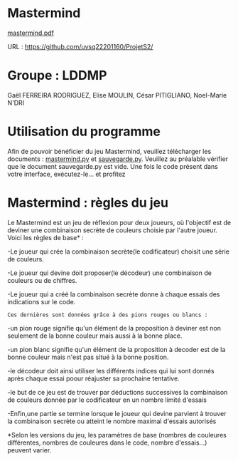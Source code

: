 # Mastermind
[mastermind.pdf](https://github.com/uvsq22201160/ProjetS2/files/10745164/mastermind.pdf)

URL : https://github.com/uvsq22201160/ProjetS2/

# Groupe : LDDMP
Gaël FERREIRA RODRIGUEZ, Elise MOULIN, César PITIGLIANO, Noel-Marie N'DRI

# Utilisation du programme
Afin de pouvoir bénéficier du jeu Mastermind, veuillez télécharger les documents : [mastermind.py](https://github.com/uvsq22201160/ProjetS2/blob/main/mastermind.py) et [sauvegarde.py](https://github.com/uvsq22201160/ProjetS2/blob/main/sauvegarde.py). Veuillez au préalable vérifier que le document sauvegarde.py est vide. Une fois le code présent dans votre interface, exécutez-le... et profitez 

# Mastermind : règles du jeu
Le Mastermind est un jeu de réflexion pour deux joueurs, où l'objectif est de deviner une combinaison secrète de couleurs choisie par l'autre joueur. 
Voici les règles de base* :

-Le joueur qui crée la combinaison secrète(le codificateur) choisit une série de couleurs.

-Le joueur qui devine doit proposer(le décodeur) une combinaison de couleurs ou de chiffres.

-Le joueur qui a créé la combinaison secrète donne à chaque essais des indications sur le code. 
    
    Ces dernières sont données grâce à des pions rouges ou blancs :

-un pion rouge signifie qu'un élément de la proposition à deviner est non seulement de la bonne couleur mais aussi à la bonne place.

-un pion blanc signifie qu'un élément de la proposition à decoder est de la bonne couleur mais n'est pas situé à la bonne position.

-le décodeur doit ainsi utiliser les différents indices qui lui sont donnés après chaque essai poour réajuster sa prochaine tentative.

-le but de ce jeu est de trouver par déductions successives la combinaison de couleurs donnée par le codificateur en un nombre limité d'essais

-Enfin,une partie se termine lorsque le joueur qui devine parvient à trouver la combinaison secrète ou atteint le nombre maximal d'essais autorisés
    



*Selon les versions du jeu, les paramètres de base (nombres de couleures différentes, nombres de couleures dans le code, nombre d'essais...) peuvent varier.

